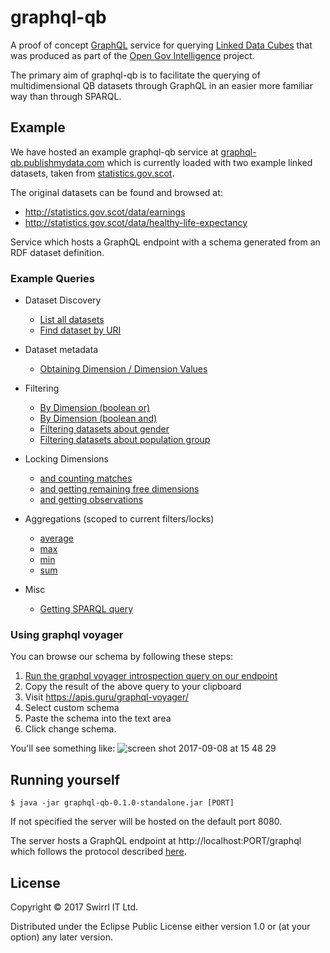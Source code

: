 # graphql-qb

A proof of concept [GraphQL](http://graphql.org/) service for
querying [Linked Data Cubes](https://www.w3.org/TR/vocab-data-cube/)
that was produced as part of
the [Open Gov Intelligence](http://www.opengovintelligence.eu/)
project.

The primary aim of graphql-qb is to facilitate the querying of
multidimensional QB datasets through GraphQL in an easier more familiar
way than through SPARQL.

## Example

We have hosted an example graphql-qb service
at
[graphql-qb.publishmydata.com](http://graphql-qb.publishmydata.com/)
which is currently loaded with two example linked datasets, taken
from [statistics.gov.scot](http://statistics.gov.scot/).

The original datasets can be found and browsed at:

- http://statistics.gov.scot/data/earnings
- http://statistics.gov.scot/data/healthy-life-expectancy

Service which hosts a GraphQL endpoint with a schema generated from an
RDF dataset definition.

### Example Queries

- Dataset Discovery
  - [List all datasets](http://graphql-qb.publishmydata.com/index.html?query=%7B%0A%20%20datasets%20%7B%0A%20%20%20%20uri%0A%20%20%20%20title%0A%20%20%20%20description%0A%20%20%7D%20%0A%7D)
  - [Find dataset by URI](http://graphql-qb.publishmydata.com/index.html?query=%7B%0A%20%20datasets(uri%3A"http%3A%2F%2Fstatistics.gov.scot%2Fdata%2Fearnings")%20%7B%0A%20%20%20%20description%0A%20%20%20%20schema%0A%20%20%20%20title%0A%20%20%20%20uri%0A%20%20%7D%0A%7D)
- Dataset metadata
  - [Obtaining Dimension / Dimension Values](http://graphql-qb.publishmydata.com/index.html?query=%7B%0A%0A%20%20dataset_earnings%20%7B%0A%20%20%20%20title%0A%20%20%20%20description%0A%20%20%20%20dimensions%20%7B%0A%20%20%20%20%20%20uri%0A%20%20%20%20%20%20values%20%7B%0A%20%20%20%20%20%20%20%20label%0A%20%20%20%20%20%20%20%20uri%0A%20%20%20%20%20%20%7D%0A%20%20%20%20%7D%0A%20%20%7D%0A%7D)
- Filtering
  - [By Dimension (boolean or)](http://graphql-qb.publishmydata.com/index.html?query={%0A%20datasets(dimensions%3A%20{or%3A%20[%22http%3A%2F%2Fstatistics.gov.scot%2Fdef%2Fdimension%2Fgender%22%2C%20%0A%20%22http%3A%2F%2Fstatistics.gov.scot%2Fdef%2Fdimension%2FpopulationGroup%22]})%20{%0A%20title%0A%20description%0A%20uri%0A%20}%0A}%0A)
  - [By Dimension (boolean and)](http://graphql-qb.publishmydata.com/index.html?query=%7B%0A%20datasets(dimensions%3A%7Band%3A%5B%22http%3A%2F%2Fstatistics.gov.scot%2Fdef%2Fdimension%2Fgender%22%5D%7D)%20%7B%0A%20uri%0A%20title%0A%20%7D%0A%7D)
  - [Filtering datasets about gender](http://graphql-qb.publishmydata.com/index.html?query=%7B%0A%20%20datasets(dimensions%3A%7Band%3A%5B%22http%3A%2F%2Fstatistics.gov.scot%2Fdef%2Fdimension%2Fgender%22%5D%7D)%20%7B%0A%20%20%20%20uri%0A%20%20%20%20title%0A%20%20%7D%0A%7D) 
  - [Filtering datasets about population group](http://graphql-qb.publishmydata.com/index.html?query=%7B%0A%20%20datasets(dimensions%3A%7Band%3A%5B%22http%3A%2F%2Fstatistics.gov.scot%2Fdef%2Fdimension%2FpopulationGroup%22%5D%7D)%20%7B%0A%20%20%20%20uri%0A%20%20%20%20title%0A%20%20%7D%0A%7D)

- Locking Dimensions
  - [and counting matches](http://graphql-qb.publishmydata.com/index.html?query=%7B%0A%20%20dataset_earnings%20%7B%0A%20%20%20%20title%0A%20%20%20%20description%0A%20%20%20%20observations(dimensions%3A%7Bgender%3AALL%20%0A%20%20%20%20%20%20%20%20%20%20%20%20%20%20%20%20%20%20%20%20%20%20%20%20%20%20%20%20%20population_group%3AWORKPLACE_BASED%20%0A%20%20%20%20%20%20%20%20%20%20%20%20%20%20%20%20%20%20%20%20%20%20%20%20%20%20%20%20%20measure_type%3AMEDIAN%7D)%20%7B%0A%0A%20%20%20%20%20%20total_matches%0A%20%20%20%20%7D%0A%20%20%7D%0A%7D)
  - [and getting remaining free dimensions](http://graphql-qb.publishmydata.com/index.html?query=%7B%0A%20%20dataset_earnings%20%7B%0A%20%20%20%20title%0A%20%20%20%20description%0A%20%20%20%20observations(dimensions%3A%7Bgender%3AALL%20%0A%20%20%20%20%20%20%20%20%20%20%20%20%20%20%20%20%20%20%20%20%20%20%20%20%20%20%20%20%20population_group%3AWORKPLACE_BASED%20%0A%20%20%20%20%20%20%20%20%20%20%20%20%20%20%20%20%20%20%20%20%20%20%20%20%20%20%20%20%20measure_type%3AMEDIAN%7D)%20%7B%0A%0A%20%20%20%20%20%20free_dimensions%20%7B%0A%20%20%20%20%20%20%20%20uri%0A%20%20%20%20%20%20%20%20values%20%7B%0A%20%20%20%20%20%20%20%20%20%20label%0A%20%20%20%20%20%20%20%20%20%20uri%0A%20%20%20%20%20%20%20%20%7D%0A%20%20%20%20%20%20%7D%0A%20%20%20%20%7D%0A%20%20%7D%0A%7D)
  - [and getting observations](http://graphql-qb.publishmydata.com/index.html?query=%7B%0A%20%20dataset_earnings%20%7B%0A%20%20%20%20title%0A%20%20%20%20description%0A%20%20%20%20observations(dimensions%3A%7Bgender%3AALL%20%0A%20%20%20%20%20%20%20%20%20%20%20%20%20%20%20%20%20%20%20%20%20%20%20%20%20%20%20%20%20population_group%3AWORKPLACE_BASED%20%0A%20%20%20%20%20%20%20%20%20%20%20%20%20%20%20%20%20%20%20%20%20%20%20%20%20%20%20%20%20measure_type%3AMEDIAN%7D)%20%7B%0A%0A%20%20%20%20%0A%20%20%20%20%20%20page%20%7B%0A%20%20%20%20%20%20%20%20result%20%7B%0A%20%20%20%20%20%20%20%20%20%20gender%0A%20%20%20%20%20%20%20%20%20%20measure_type%0A%20%20%20%20%20%20%20%20%20%20population_group%0A%20%20%20%20%20%20%20%20%20%20reference_area%0A%20%20%20%20%20%20%20%20%20%20reference_period%0A%20%20%20%20%20%20%20%20%20%20uri%0A%20%20%20%20%20%20%20%20%20%20median%0A%20%20%20%20%20%20%20%20%7D%0A%20%20%20%20%20%20%7D%0A%20%20%20%20%20%20%0A%20%20%20%20%7D%0A%20%20%7D%0A%7D)

- Aggregations (scoped to current filters/locks)
  - [average](http://graphql-qb.publishmydata.com/index.html?query=%7B%0A%20%20dataset_earnings%20%7B%0A%20%20%20%20title%0A%20%20%20%20description%0A%20%20%20%20observations(dimensions%3A%20%7Bgender%3A%20ALL%2C%20%0A%20%20%20%20%20%20%20%20%20%20%20%20%20%20%20%20%20%20%20%20%20%20%20%20%20%20%20%20%20%20population_group%3A%20WORKPLACE_BASED%2C%20%0A%20%20%20%20%20%20%20%20%20%20%20%20%20%20%20%20%20%20%20%20%20%20%20%20%20%20%20%20%20%20measure_type%3A%20MEDIAN%7D)%20%7B%0A%20%20%20%20%20%20aggregations%20%7B%0A%20%20%20%20%20%20%20%20average(measure%3A%20MEDIAN)%0A%20%20%20%20%20%20%7D%0A%20%20%20%20%7D%0A%20%20%7D%0A%7D%0A)
  - [max](http://graphql-qb.publishmydata.com/index.html?query=%7B%0A%20%20dataset_earnings%20%7B%0A%20%20%20%20title%0A%20%20%20%20description%0A%20%20%20%20observations(dimensions%3A%20%7Bgender%3A%20ALL%2C%20%0A%20%20%20%20%20%20%20%20%20%20%20%20%20%20%20%20%20%20%20%20%20%20%20%20%20%20%20%20%20%20population_group%3A%20WORKPLACE_BASED%2C%20%0A%20%20%20%20%20%20%20%20%20%20%20%20%20%20%20%20%20%20%20%20%20%20%20%20%20%20%20%20%20%20measure_type%3A%20MEDIAN%7D)%20%7B%0A%20%20%20%20%20%20aggregations%20%7B%0A%20%20%20%20%20%20%20%20max(measure%3A%20MEDIAN)%0A%20%20%20%20%20%20%7D%0A%20%20%20%20%7D%0A%20%20%7D%0A%7D%0A)
  - [min](http://graphql-qb.publishmydata.com/index.html?query=%7B%0A%20%20dataset_earnings%20%7B%0A%20%20%20%20title%0A%20%20%20%20description%0A%20%20%20%20observations(dimensions%3A%20%7Bgender%3A%20ALL%2C%20%0A%20%20%20%20%20%20%20%20%20%20%20%20%20%20%20%20%20%20%20%20%20%20%20%20%20%20%20%20%20%20population_group%3A%20WORKPLACE_BASED%2C%20%0A%20%20%20%20%20%20%20%20%20%20%20%20%20%20%20%20%20%20%20%20%20%20%20%20%20%20%20%20%20%20measure_type%3A%20MEDIAN%7D)%20%7B%0A%20%20%20%20%20%20aggregations%20%7B%0A%20%20%20%20%20%20%20%20min(measure%3A%20MEDIAN)%0A%20%20%20%20%20%20%7D%0A%20%20%20%20%7D%0A%20%20%7D%0A%7D%0A)
  - [sum](http://graphql-qb.publishmydata.com/index.html?query=%7B%0A%20%20dataset_earnings%20%7B%0A%20%20%20%20title%0A%20%20%20%20description%0A%20%20%20%20observations(dimensions%3A%20%7Bgender%3A%20ALL%2C%20%0A%20%20%20%20%20%20%20%20%20%20%20%20%20%20%20%20%20%20%20%20%20%20%20%20%20%20%20%20%20%20population_group%3A%20WORKPLACE_BASED%2C%20%0A%20%20%20%20%20%20%20%20%20%20%20%20%20%20%20%20%20%20%20%20%20%20%20%20%20%20%20%20%20%20measure_type%3A%20MEDIAN%7D)%20%7B%0A%20%20%20%20%20%20aggregations%20%7B%0A%20%20%20%20%20%20%20%20sum(measure%3AMEDIAN)%0A%20%20%20%20%20%20%7D%0A%20%20%20%20%7D%0A%20%20%7D%0A%7D%0A)

- Misc
  - [Getting SPARQL query](http://graphql-qb.publishmydata.com/index.html?query=%7B%0A%20%20dataset_earnings%20%7B%0A%20%20%20%20observations(dimensions%3A%7Bgender%3AALL%20%0A%20%20%20%20%20%20%20%20%20%20%20%20%20%20%20%20%20%20%20%20%20%20%20%20%20%20%20%20%20population_group%3AWORKPLACE_BASED%20%0A%20%20%20%20%20%20%20%20%20%20%20%20%20%20%20%20%20%20%20%20%20%20%20%20%20%20%20%20%20measure_type%3AMEDIAN%7D)%20%7B%0A%20%20%20%20%20%20sparql%0A%20%20%20%20%7D%0A%20%20%7D%0A%7D)

### Using graphql voyager 

You can browse our schema by following these steps:

1. [Run the graphql voyager introspection query on our endpoint](http://graphql-qb.publishmydata.com/index.html?query=%0A%20%20query%20IntrospectionQuery%20%7B%0A%20%20%20%20__schema%20%7B%0A%20%20%20%20%20%20queryType%20%7B%20name%20%7D%0A%20%20%20%20%20%20mutationType%20%7B%20name%20%7D%0A%20%20%20%20%20%20subscriptionType%20%7B%20name%20%7D%0A%20%20%20%20%20%20types%20%7B%0A%20%20%20%20%20%20%20%20...FullType%0A%20%20%20%20%20%20%7D%0A%20%20%20%20%20%20directives%20%7B%0A%20%20%20%20%20%20%20%20name%0A%20%20%20%20%20%20%20%20description%0A%20%20%20%20%20%20%20%20locations%0A%20%20%20%20%20%20%20%20args%20%7B%0A%20%20%20%20%20%20%20%20%20%20...InputValue%0A%20%20%20%20%20%20%20%20%7D%0A%20%20%20%20%20%20%7D%0A%20%20%20%20%7D%0A%20%20%7D%0A%0A%20%20fragment%20FullType%20on%20__Type%20%7B%0A%20%20%20%20kind%0A%20%20%20%20name%0A%20%20%20%20description%0A%20%20%20%20fields(includeDeprecated%3A%20true)%20%7B%0A%20%20%20%20%20%20name%0A%20%20%20%20%20%20description%0A%20%20%20%20%20%20args%20%7B%0A%20%20%20%20%20%20%20%20...InputValue%0A%20%20%20%20%20%20%7D%0A%20%20%20%20%20%20type%20%7B%0A%20%20%20%20%20%20%20%20...TypeRef%0A%20%20%20%20%20%20%7D%0A%20%20%20%20%20%20isDeprecated%0A%20%20%20%20%20%20deprecationReason%0A%20%20%20%20%7D%0A%20%20%20%20inputFields%20%7B%0A%20%20%20%20%20%20...InputValue%0A%20%20%20%20%7D%0A%20%20%20%20interfaces%20%7B%0A%20%20%20%20%20%20...TypeRef%0A%20%20%20%20%7D%0A%20%20%20%20enumValues(includeDeprecated%3A%20true)%20%7B%0A%20%20%20%20%20%20name%0A%20%20%20%20%20%20description%0A%20%20%20%20%20%20isDeprecated%0A%20%20%20%20%20%20deprecationReason%0A%20%20%20%20%7D%0A%20%20%20%20possibleTypes%20%7B%0A%20%20%20%20%20%20...TypeRef%0A%20%20%20%20%7D%0A%20%20%7D%0A%0A%20%20fragment%20InputValue%20on%20__InputValue%20%7B%0A%20%20%20%20name%0A%20%20%20%20description%0A%20%20%20%20type%20%7B%20...TypeRef%20%7D%0A%20%20%20%20defaultValue%0A%20%20%7D%0A%0A%20%20fragment%20TypeRef%20on%20__Type%20%7B%0A%20%20%20%20kind%0A%20%20%20%20name%0A%20%20%20%20ofType%20%7B%0A%20%20%20%20%20%20kind%0A%20%20%20%20%20%20name%0A%20%20%20%20%20%20ofType%20%7B%0A%20%20%20%20%20%20%20%20kind%0A%20%20%20%20%20%20%20%20name%0A%20%20%20%20%20%20%20%20ofType%20%7B%0A%20%20%20%20%20%20%20%20%20%20kind%0A%20%20%20%20%20%20%20%20%20%20name%0A%20%20%20%20%20%20%20%20%20%20ofType%20%7B%0A%20%20%20%20%20%20%20%20%20%20%20%20kind%0A%20%20%20%20%20%20%20%20%20%20%20%20name%0A%20%20%20%20%20%20%20%20%20%20%20%20ofType%20%7B%0A%20%20%20%20%20%20%20%20%20%20%20%20%20%20kind%0A%20%20%20%20%20%20%20%20%20%20%20%20%20%20name%0A%20%20%20%20%20%20%20%20%20%20%20%20%20%20ofType%20%7B%0A%20%20%20%20%20%20%20%20%20%20%20%20%20%20%20%20kind%0A%20%20%20%20%20%20%20%20%20%20%20%20%20%20%20%20name%0A%20%20%20%20%20%20%20%20%20%20%20%20%20%20%20%20ofType%20%7B%0A%20%20%20%20%20%20%20%20%20%20%20%20%20%20%20%20%20%20kind%0A%20%20%20%20%20%20%20%20%20%20%20%20%20%20%20%20%20%20name%0A%20%20%20%20%20%20%20%20%20%20%20%20%20%20%20%20%7D%0A%20%20%20%20%20%20%20%20%20%20%20%20%20%20%7D%0A%20%20%20%20%20%20%20%20%20%20%20%20%7D%0A%20%20%20%20%20%20%20%20%20%20%7D%0A%20%20%20%20%20%20%20%20%7D%0A%20%20%20%20%20%20%7D%0A%20%20%20%20%7D%0A%20%20%7D%0A)
2. Copy the result of the above query to your clipboard
3. Visit https://apis.guru/graphql-voyager/
4. Select custom schema
5. Paste the schema into the text area
6. Click change schema.

You'll see something like:
![screen shot 2017-09-08 at 15 48 29](https://user-images.githubusercontent.com/49898/30217232-6fcdf16e-94ad-11e7-9f65-3eaaa6ae0a5d.png)

## Running yourself

    $ java -jar graphql-qb-0.1.0-standalone.jar [PORT]

If not specified the server will be hosted on the default port 8080.

The server hosts a GraphQL endpoint at http://localhost:PORT/graphql which follows the
protocol described [here](http://graphql.org/learn/serving-over-http/).

## License

Copyright © 2017 Swirrl IT Ltd.

Distributed under the Eclipse Public License either version 1.0 or (at
your option) any later version.

